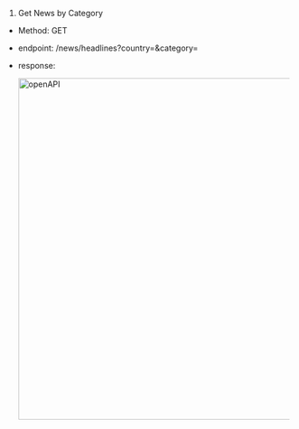 1. Get News by Category
 - Method: GET
 - endpoint: /news/headlines?country=&category=
 - response:

     <img width="605" alt="openAPI" src="https://github.com/user-attachments/assets/eb55f7e7-4425-4c12-8a27-c2769e0a780b" />

